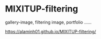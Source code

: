 # MIXITUP-filtering
gallery-image, filtering image, portfolio ......

https://alaminh01.github.io/MIXITUP-filtering/
